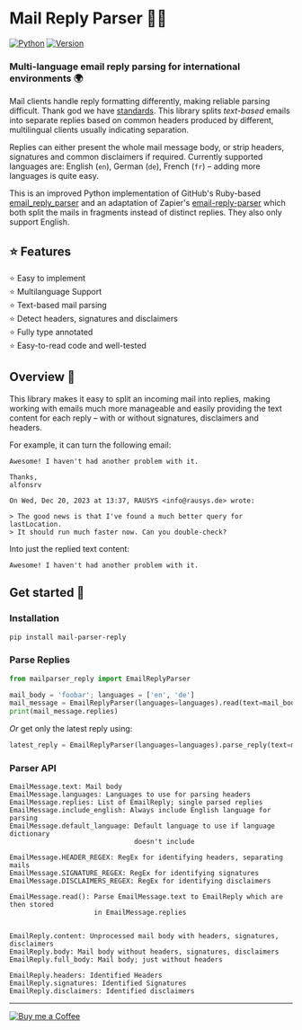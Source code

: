 # Mail Reply Parser 📧🐍 

[![Python](https://img.shields.io/badge/Made%20with-Python%203.x-blue.svg?style=flat-square&logo=Python&logoColor=white)](https://www.python.org/) 
[![Version](https://img.shields.io/badge/Version-1.2-dc2f02.svg?style=flat-square&logoColor=white)](https://github.com/alfonsrv/mail-parser-reply)


### Multi-language email reply parsing for international environments 🌍

Mail clients handle reply formatting differently, making reliable parsing difficult. Thank god we have 
[standards](https://xkcd.com/927/).  This library splits *text-based* emails into separate replies based on common 
headers produced by different, multilingual clients usually indicating separation.

Replies can either present the whole mail message body, or strip headers, signatures and common disclaimers if required. 
Currently supported languages are: English (`en`), German (`de`), French (`fr`) – adding more languages is quite easy.

This is an improved Python implementation of GitHub's Ruby-based [email_reply_parser](https://github.com/github/email_reply_parser/) 
and an adaptation of Zapier's [email-reply-parser](https://github.com/zapier/email-reply-parser) which both split the 
mails in fragments instead of distinct replies. They also only support English.


## ⭐ Features

⭐ Easy to implement  
⭐ Multilanguage Support  
⭐ Text-based mail parsing  
⭐ Detect headers, signatures and disclaimers  
⭐ Fully type annotated  
⭐ Easy-to-read code and well-tested  


## Overview 🔭

This library makes it easy to split an incoming mail into replies, making working with emails much more manageable
and easily providing the text content for each reply – with or without signatures, disclaimers and headers.

For example, it can turn the following email:

```
Awesome! I haven't had another problem with it.

Thanks,
alfonsrv

On Wed, Dec 20, 2023 at 13:37, RAUSYS <info@rausys.de> wrote:

> The good news is that I've found a much better query for lastLocation.
> It should run much faster now. Can you double-check?
```

Into just the replied text content:

```
Awesome! I haven't had another problem with it.
```


## Get started 👾

### Installation

```bash
pip install mail-parser-reply
```

### Parse Replies

```python
from mailparser_reply import EmailReplyParser

mail_body = 'foobar'; languages = ['en', 'de']
mail_message = EmailReplyParser(languages=languages).read(text=mail_body)
print(mail_message.replies)
```

*Or* get only the latest reply using:

```python
latest_reply = EmailReplyParser(languages=languages).parse_reply(text=mail_body)
```

### Parser API

```
EmailMessage.text: Mail body
EmailMessage.languages: Languages to use for parsing headers
EmailMessage.replies: List of EmailReply; single parsed replies
EmailMessage.include_english: Always include English language for parsing
EmailMessage.default_language: Default language to use if language dictionary 
                               doesn't include

EmailMessage.HEADER_REGEX: RegEx for identifying headers, separating mails
EmailMessage.SIGNATURE_REGEX: RegEx for identifying signatures
EmailMessage.DISCLAIMERS_REGEX: RegEx for identifying disclaimers

EmailMessage.read(): Parse EmailMessage.text to EmailReply which are then stored 
                     in EmailMessage.replies


EmailReply.content: Unprocessed mail body with headers, signatures, disclaimers
EmailReply.body: Mail body without headers, signatures, disclaimers
EmailReply.full_body: Mail body; just without headers

EmailReply.headers: Identified Headers
EmailReply.signatures: Identified Signatures
EmailReply.disclaimers: Identified disclaimers
```



---

[![Buy me a Coffee](https://www.buymeacoffee.com/assets/img/custom_images/orange_img.png)](https://www.buymeacoffee.com/alfonsrv)  
